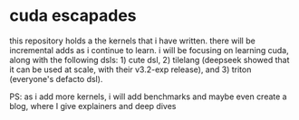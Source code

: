 # cuda escapades

this repository holds a the kernels that i have written. there will be incremental adds as i continue to learn. i will be focusing on learning cuda, along with the following dsls: 1) cute dsl, 2) tilelang (deepseek showed that it can be used at scale, with their v3.2-exp release), and 3) triton (everyone's defacto dsl).

PS: as i add more kernels, i will add benchmarks and maybe even create a blog, where I give explainers and deep dives
